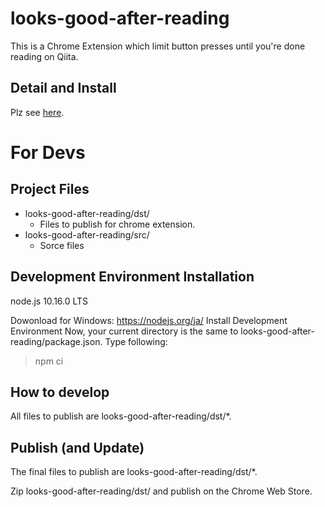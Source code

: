 # looks-good-after-reading

This is a Chrome Extension which limit button presses until you're done reading on Qiita.

## Detail and Install

Plz see [here](https://chrome.google.com/webstore/detail/looks-good-after-reading/fhklnogonfmkoiamnemdcoodbjpgfdfl).

# For Devs

## Project Files
* looks-good-after-reading/dst/
  - Files to publish for chrome extension.
* looks-good-after-reading/src/
  - Sorce files


## Development Environment Installation
node.js
10.16.0 LTS

Dowonload for Windows: https://nodejs.org/ja/
Install Development Environment
Now, your current directory is the same to looks-good-after-reading/package.json. Type following:

> npm ci

## How to develop
All files to publish are looks-good-after-reading/dst/*.


## Publish (and Update)
The final files to publish are looks-good-after-reading/dst/*.

Zip looks-good-after-reading/dst/ and publish on the Chrome Web Store.
